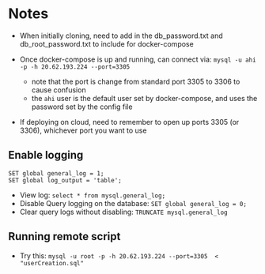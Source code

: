 # Notes 

- When initially cloning, need to add in the db_password.txt and db_root_password.txt to include for docker-compose

- Once docker-compose is up and running, can connect via: 
`mysql -u ahi -p -h 20.62.193.224 --port=3305` 
    - note that the port is change from standard port 3305 to 3306 to cause confusion
    - the `ahi` user is the default user set by docker-compose, and uses the password set by the config file 

- If deploying on cloud, need to remember to open up ports 3305 (or 3306), whichever port you want to use 




## Enable logging 

```
SET global general_log = 1;
SET global log_output = 'table';
```

- View log: `select * from mysql.general_log;` 
- Disable Query logging on the database: `SET global general_log = 0;`
- Clear query logs without disabling: `TRUNCATE mysql.general_log` 




## Running remote script 
- Try this: 
```mysql -u root -p -h 20.62.193.224 --port=3305  < "userCreation.sql"```
